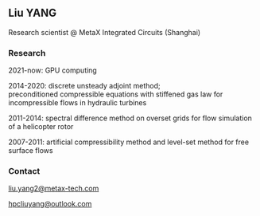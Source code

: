 ## Liu YANG 


Research scientist @ MetaX Integrated Circuits (Shanghai)

### Research
2021-now: GPU computing  

2014-2020: discrete unsteady adjoint method;   
           preconditioned compressible equations with stiffened gas law for incompressible flows in hydraulic turbines 


2011-2014: spectral difference method on overset grids for flow simulation of a helicopter rotor  


2007-2011: artificial compressibility method and level-set method for free surface flows  

### Contact
liu.yang2@metax-tech.com  


hpcliuyang@outlook.com


